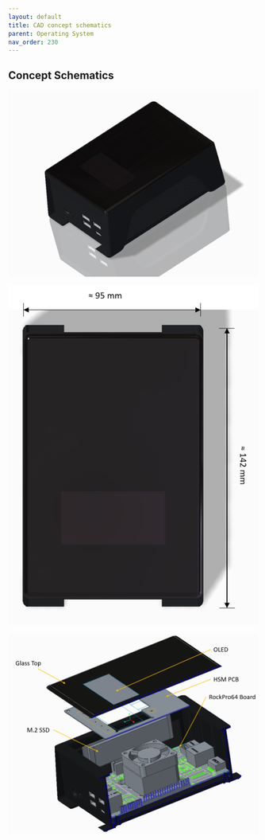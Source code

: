 ```yaml
---
layout: default
title: CAD concept schematics
parent: Operating System
nav_order: 230
---
```

## Concept Schematics

![BitBox Base 1](Base_render_angle_1.png "Concept Render of BitBox Base")

![BitBox Base 2](Base_render_top_dimensions_1.PNG "Concept Render of BitBox Base - top view")

![BitBox Base 3](base_section_explode_angle_1.PNG "Concept Render of BitBox Base - exploded section view")